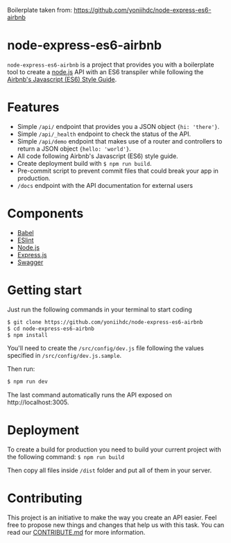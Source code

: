 Boilerplate taken from: https://github.com/yoniihdc/node-express-es6-airbnb

# node-express-es6-airbnb
`node-express-es6-airbnb` is a project that provides you with a boilerplate tool to create a [node.js](https://nodejs.org/en/) API with an ES6 transpiler while following the [Airbnb's Javascript (ES6) Style Guide](https://github.com/airbnb/javascript).

# Features
* Simple `/api/` endpoint that provides you a JSON object `{hi: 'there'}`.
* Simple `/api/_health` endpoint to check the status of the API.
* Simple `/api/demo` endpoint that makes use of a router and controllers to return a JSON object `{hello: 'world'}`.
* All code following Airbnb's Javascript (ES6) style guide.
* Create deployment build with `$ npm run build`.
* Pre-commit script to prevent commit files that could break your app in production.
* `/docs` endpoint with the API documentation for external users

# Components
* [Babel](https://babeljs.io/)
* [ESlint](https://eslint.org/)
* [Node.js](https://nodejs.org/en/)
* [Express.js](http://expressjs.com/)
* [Swagger](https://swagger.io/)

# Getting start
Just run the following commands in your terminal to start coding
```bash
$ git clone https://github.com/yoniihdc/node-express-es6-airbnb
$ cd node-express-es6-airbnb
$ npm install
```

You'll need to create the `/src/config/dev.js` file following the values specified in `/src/config/dev.js.sample`.

Then run:
```bash
$ npm run dev
```

The last command automatically runs the API exposed on http://localhost:3005.

# Deployment
To create a build for production you need to build your current project with the following command:
`$ npm run build`

Then copy all files inside `/dist` folder and put all of them in your server.

# Contributing

This project is an initiative to make the way you create an API easier. Feel free to propose new things and changes that help us with this task. You can read our [CONTRIBUTE.md](CONTRIBUTE.md) for more information.